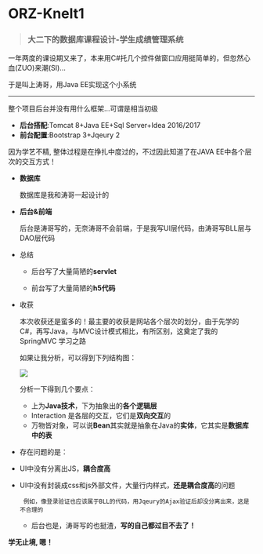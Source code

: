 
# ORZ-Knelt1
> ### 大二下的数据库课程设计-学生成绩管理系统

一年两度的课设期又来了，本来用C#托几个控件做窗口应用挺简单的，但忽然心血(ZUO)来潮(SI)...

于是叫上涛哥，用Java EE实现这个小系统

----------

整个项目后台并没有用什么框架...可谓是相当初级  

 - **后台搭配**:Tomcat 8+Java EE+Sql Server+Idea 2016/2017
 - **前台配置**:Bootstrap 3+Jqeury 2

因为学艺不精, 整体过程是在挣扎中度过的，不过因此知道了在JAVA EE中各个层次的交互方式！




- **数据库**

	 数据库是我和涛哥一起设计的

- **后台&前端**

	 后台是涛哥写的，无奈涛哥不会前端，于是我写UI层代码，由涛哥写BLL层与DAO层代码

- 总结
	 
	- 后台写了大量简陋的**servlet**
	
	- 前台写了大量简陋的**h5代码**
  
- 收获

	本次收获还是蛮多的！最主要的收获是网站各个层次的划分，由于先学的C#，再写Java，与MVC设计模式相比，有所区别，这奠定了我的 SpringMVC 学习之路

	如果让我分析，可以得到下列结构图：
	
	![](https://raw.githubusercontent.com/Setihex/ORZ-Knelt1/master/img/结构图.png)

	分析一下得到几个要点：

	- 上为**Java技术**，下为抽象出的**各个逻辑层**
	- Interaction 是各层的交互，它们是**双向交互**的
	- 万物皆对象，可以说**Bean**其实就是抽象在Java的**实体**，它其实是**数据库中的表**
 
- 存在问题的是：
 
 - UI中没有分离出JS，**耦合度高**
 - UI中没有封装成css和js外部文件，大量行内样式，**还是耦合度高**的问题
 
		例如，像登录验证也应该属于BLL的代码，用Jqeury的Ajax验证后却没分离出来，这是不合理的

	- 后台也是，涛哥写的也挺渣，**写的自己都过目不去了！**
    
**学无止境, 嗯！**

